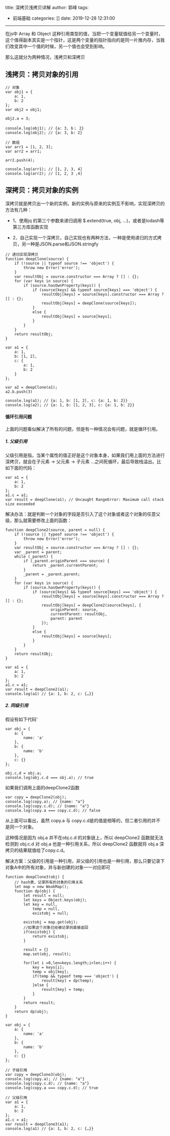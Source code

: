 title: 深拷贝浅拷贝详解
author: 郭峰
tags:
  - 前端基础
categories: []
date: 2019-12-28 12:31:00
---
在js中 Array 和 Object  这种引用类型的值，当把一个变量赋值给另一个变量时，这个值得副本其实是一个指针，这是两个变量的指针指向的是同一片推内存，当我们改变其中一个值的时候，另一个值也会受到影响。

那么这就分为两种情况，浅拷贝和深拷贝
## 浅拷贝：拷贝对象的引用

```
// 对象
var obj1 = {
    a: 1,
    b: 2
};
var obj2 = obj1;

obj2.a = 3;

console.log(obj1); // {a: 3, b； 2}
console.log(obj2); // {a: 3, b: 2}

// 数组
var arr1 = [1, 2, 3];
var arr2 = arr1;

arr2.push(4);

console.log(arr1); // [1, 2, 3, 4]
console.log(arr2); // [1, 2, 3 ,4]
```
<!--more-->
## 深拷贝：拷贝对象的实例
深拷贝就是拷贝出一个新的实例，新的实例与原来的实例互不影响，实现深拷贝的方法有几种：

* 1、使用jq 的第三个参数来递归调用 $.extend(true, obj, ...)，或者是lodash等第三方库函数实现

* 2、自己实现一个深拷贝，自己实现也有两种方法，一种是使用递归的方式拷贝，另一种是JSON.parse和JSON.stringfy

```
// 递归实现深拷贝
function deepClone(source) {
    if (!source || typeof source !== 'object') {
        throw new Error('error');
    }
    var resultObj = source.constructor === Array ? [] : {};
    for (var keys in source) {
        if (source.hasOwnProperty(keys)) {
            if (source[keys] && typeof source[keys] === 'object') {
                resultObj[keys] = source[keys].constructor === Array ? [] : {};
                resultObj[keys] = deepClone(source[keys]);
            }
            else {
                resultObj[keys] = source[keys];
            }
        }
    }
    return resultObj;
}

var a1 = {
    a: 1,
    b: [1, 2],
    c: {
        a: 1,
        b: 2
    }
};

var a2 = deepClone(a1);
a2.b.push(3)

console.log(a1); // {a: 1, b: [1, 2], c: {a: 1, b: 2}}
console.log(a2); // {a: 1, b: [1, 2, 3], c: {a: 1, b: 2}}
```

 #### 循环引用问题

上面的问题看似解决了所有的问题，但是有一种情况会有问题，就是循环引用。

##### 1. 父级引用

父级引用是指，当某个属性的值正好是这个对象本身，如果我们用上面的方法进行深拷贝，就会在子元素 -> 父元素 -> 子元素 ...之间死循环，最后导致栈溢出。比如下面的代码：

```
var a1 = {
    a: 1,
    b: 2
};
a1.c = a1;
var result = deepClone(a1); // Uncaught RangeError: Maximum call stack size exceeded
```
解决办法：就是判断一个对象的字段是否引入了这个对象或者这个对象的任意父级，那么就需要修改上面的函数：

```
function deepClone2(source, parent = null) {
    if (!source || typeof source !== 'object') {
        throw new Error('error');
    }
    var resultObj = source.constructor === Array ? [] : {};
    var _parent = parent;
    while (_parent) {
        if (_parent.originParent === source) {
            return _parent.currentParent;
        }
        _parent = _parent.parent;
    }
    for (var keys in source) {
        if (source.hasOwnProperty(keys)) {
            if (source[keys] && typeof source[keys] === 'object') {
                resultObj[keys] = source[keys].constructor === Array ? [] : {};
                resultObj[keys] = deepClone2(source[keys], {
                    originParent: source,
                    currentParent: resultObj,
                    parent: parent
                });
            }
            else {
                resultObj[keys] = source[keys];
            }
        }
    }
    return resultObj;
}

var a1 = {
    a: 1,
    b: 2
};
a1.c = a1;
var result = deepClone2(a1);
console.log(a1) // {a: 1, b: 2, c: {…}}
```
##### 2. 同级引用

假设有如下代码'

```
var obj = {
    a: {
        name: 'a'
    },
    b: {
        name: 'b'
    },
    c: {}
};

obj.c.d = obj.a;
console.log(obj.c.d === obj.a); // true
```
如果我们调用上面的deepClone2函数

```
var copy = deepClone2(obj);
console.log(copy.a); // {name: "a"}
console.log(copy.c.d); // {name: "a"}
console.log(copy.a === copy.c.d); // false
```
从上面可以看出，虽然 copy.a 与 copy.c.d是的值是相等的，但二者引用的并不是同一个对象。

这种情况是因为 obj.a 并不在obj.c.d 的对象链上，所以 deepClone2 函数就无法检测到 obj.c.d 对 obj.a 也是一种引用关系，所以 deepClone2 函数就将 obj.a 深拷贝的结果赋值给了copy.c.d。

解决方案：父级的引用是一种引用，非父级的引用也是一种引用，那么只要记录下对象A中的所有对象，并与新创建的对象一一对应即可

```
function deepClone3(obj) {
    // hash表，记录所有的对象的引用关系
    let map = new WeakMap();
    function dp(obj) {
        let result = null;
        let keys = Object.keys(obj);
        let key = null,
            temp = null,
            existobj = null;

        existobj = map.get(obj);
        //如果这个对象已经被记录则直接返回
        if(existobj) {
            return existobj;
        }

        result = {}
        map.set(obj, result);

        for(let i =0,len=keys.length;i<len;i++) {
            key = keys[i];
            temp = obj[key];
            if(temp && typeof temp === 'object') {
                result[key] = dp(temp);
            }else {
                result[key] = temp;
            }
        }
        return result;
    }
    return dp(obj);
}

var obj = {
    a: {
        name: 'a'
    },
    b: {
        name: 'b'
    },
    c: {}
};

// 子级引用
var copy = deepClone3(obj);
console.log(copy.a); // {name: "a"}
console.log(copy.c.d); // {name: "a"}
console.log(copy.a === copy.c.d); // true

// 父级引用
var a1 = {
    a: 1,
    b: 2
};
a1.c = a1;
var result = deepClone3(a1);
console.log(a1) // {a: 1, b: 2, c: {…}}
```
